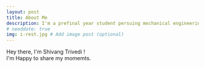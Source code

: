 ```yaml
---
layout: post
title: About Me
description: I'm a prefinal year student persuing mechanical engineering. # Add post description (optional)
# needdate: true
img: i-rest.jpg # Add image post (optional)
---
```


Hey there, I'm Shivang Trivedi !  
I'm Happy to share my momemts.
<!-- ![I and My friends]({{site.baseurl}}/assets/img/we-in-rest.jpg) -->